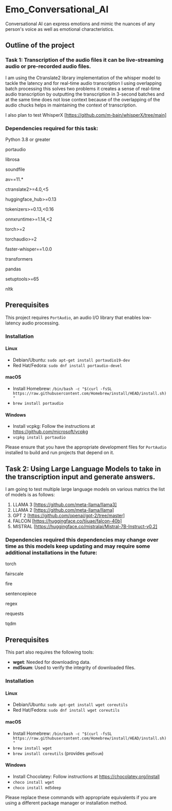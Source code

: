 # Emo_Conversational_AI
Conversational AI can express emotions and mimic the nuances of any person's voice as well as emotional characteristics.

## Outline of the project

### Task 1: Transcription of the audio files it can be live-streaming audio or pre-recorded audio files.

I am using the Ctranslate2 library implementation of the whisper model to tackle the latency and for real-time audio transcription I using overlapping batch processing this solves two problems it creates a sense of real-time audio transcription by outputting the transcription in 3-second batches and at the same time does not lose context because of the overlapping of the audio chucks helps in maintaining the context of transcription.

I also plan to test WhisperX [https://github.com/m-bain/whisperX/tree/main]

### Dependencies required for this task:
Python 3.8 or greater

portaudio

librosa 

soundfile

av==11.*

ctranslate2>=4.0,<5

huggingface_hub>=0.13

tokenizers>=0.13,<0.16

onnxruntime>=1.14,<2

torch>=2

torchaudio>=2

faster-whisper==1.0.0

transformers

pandas

setuptools>=65

nltk

## Prerequisites

This project requires `PortAudio`, an audio I/O library that enables low-latency audio processing.

### Installation

#### Linux
- Debian/Ubuntu: `sudo apt-get install portaudio19-dev`
- Red Hat/Fedora: `sudo dnf install portaudio-devel`

#### macOS
- Install Homebrew: `/bin/bash -c "$(curl -fsSL https://raw.githubusercontent.com/Homebrew/install/HEAD/install.sh)"`
- `brew install portaudio`

#### Windows
- Install vcpkg: Follow the instructions at https://github.com/microsoft/vcpkg
- `vcpkg install portaudio`

Please ensure that you have the appropriate development files for `PortAudio` installed to build and run projects that depend on it.


## Task 2: Using Large Language Models to take in the transcription input and generate answers.

I am going to test multiple large language models on various matrics the list of models is as follows:

1. LLAMA 3 [https://github.com/meta-llama/llama3]
2. LLAMA 2 [https://github.com/meta-llama/llama]
3. GPT 2 [https://github.com/openai/gpt-2/tree/master]
4. FALCON [https://huggingface.co/tiiuae/falcon-40b]
5. MISTRAL [https://huggingface.co/mistralai/Mistral-7B-Instruct-v0.2]

### Dependencies required this dependencies may change over time as this models keep updating and may require some additional installations in the future:

torch

fairscale

fire

sentencepiece

regex

requests

tqdm

## Prerequisites

This part also requires the following tools:

- **wget**: Needed for downloading data.
- **md5sum**: Used to verify the integrity of downloaded files.

### Installation

#### Linux
- Debian/Ubuntu: `sudo apt-get install wget coreutils`
- Red Hat/Fedora: `sudo dnf install wget coreutils`

#### macOS
- Install Homebrew: `/bin/bash -c "$(curl -fsSL https://raw.githubusercontent.com/Homebrew/install/HEAD/install.sh)"`
- `brew install wget`
- `brew install coreutils` (provides `gmd5sum`)

#### Windows
- Install Chocolatey: Follow instructions at https://chocolatey.org/install
- `choco install wget`
- `choco install md5deep`

Please replace these commands with appropriate equivalents if you are using a different package manager or installation method.






